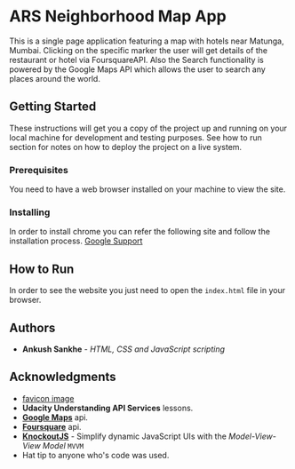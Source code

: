 # ARS Neighborhood Map App

This is a single page application featuring a map with hotels near Matunga, Mumbai. Clicking on the specific marker the user will get details of the restaurant or hotel via FoursquareAPI. Also the Search functionality is powered by the Google Maps API which allows the user to search any places around the world.


## Getting Started

These instructions will get you a copy of the project up and running on your local machine for development and testing purposes. See how to run section for notes on how to deploy the project on a live system.

### Prerequisites

You need to have a web browser installed on your machine to view the site.

### Installing

In order to install chrome you can refer the following site and follow the installation process.
[Google Support](https://support.google.com/chrome/answer/95346?co=GENIE.Platform%3DDesktop&hl=en-GB)

## How to Run

In order to see the website you just need to open the `index.html` file in your browser.

## Authors

* **Ankush Sankhe** - *HTML, CSS and JavaScript  scripting* 

## Acknowledgments

* [favicon image](https://cdn4.iconfinder.com/data/icons/iconsimple-logotypes/512/github-512.png)
* **Udacity Understanding API Services** lessons. 
* [**Google Maps**](https://developers.google.com/maps/) api.
* [**Foursquare**](https://developer.foursquare.com/) api.
* [**KnockoutJS**](http://knockoutjs.com) - Simplify dynamic JavaScript UIs with the
 *Model-View-View Model* `MVVM`
* Hat tip to anyone who's code was used.